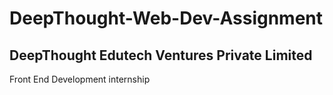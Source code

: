 # DeepThought-Web-Dev-Assignment
## DeepThought Edutech Ventures Private Limited
Front End Development internship
